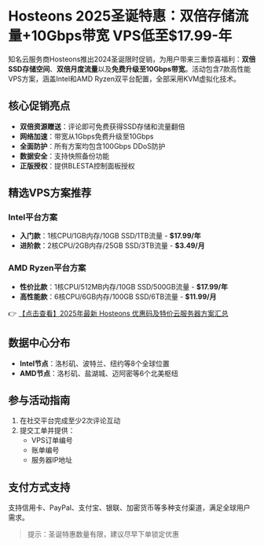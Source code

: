 # Hosteons 2025圣诞特惠：双倍存储流量+10Gbps带宽 VPS低至$17.99-年

知名云服务商Hosteons推出2024圣诞限时促销，为用户带来三重惊喜福利：**双倍SSD存储空间**、**双倍月度流量**以及**免费升级至10Gbps带宽**。活动包含7款高性能VPS方案，涵盖Intel和AMD Ryzen双平台配置，全部采用KVM虚拟化技术。

## 核心促销亮点

- **双倍资源赠送**：评论即可免费获得SSD存储和流量翻倍
- **网络加速**：带宽从1Gbps免费升级至10Gbps
- **全面防护**：所有方案均包含100Gbps DDoS防护
- **数据安全**：支持快照备份功能
- **正版授权**：提供BLESTA控制面板授权

## 精选VPS方案推荐

### Intel平台方案
- **入门款**：1核CPU/1GB内存/10GB SSD/1TB流量 - **$17.99/年**
- **进阶款**：2核CPU/2GB内存/25GB SSD/3TB流量 - **$3.49/月**

### AMD Ryzen平台方案
- **性价比款**：1核CPU/512MB内存/10GB SSD/500GB流量 - **$17.99/年**
- **高性能款**：6核CPU/6GB内存/100GB SSD/6TB流量 - **$11.99/月**

👉 [【点击查看】2025年最新 Hosteons 优惠码及特价云服务器方案汇总](https://bit.ly/hosteons)

## 数据中心分布

- **Intel节点**：洛杉矶、波特兰、纽约等8个全球位置
- **AMD节点**：洛杉矶、盐湖城、迈阿密等6个北美枢纽

## 参与活动指南

1. 在社交平台完成至少2次评论互动
2. 提交工单并提供：
   - VPS订单编号
   - 账单编号
   - 服务器IP地址

## 支付方式支持
支持信用卡、PayPal、支付宝、银联、加密货币等多种支付渠道，满足全球用户需求。

> 提示：圣诞特惠数量有限，建议尽早下单锁定优惠